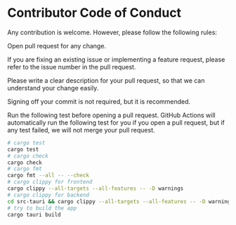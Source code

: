 # Contributor Code of Conduct

Any contribution is welcome.
However, please follow the following rules:

Open pull request for any change.

If you are fixing an existing issue or implementing a feature request,
please refer to the issue number in the pull request.

Please write a clear description for your pull request,
so that we can understand your change easily.

Signing off your commit is not required,
but it is recommended.

Run the following test before opening a pull request.
GitHub Actions will automatically run the following test for you
if you open a pull request,
but if any test failed, we will not merge your pull request.
```bash
# cargo test
cargo test
# cargo check
cargo check
# cargo fmt
cargo fmt --all -- --check
# cargo clippy for frontend
cargo clippy --all-targets --all-features -- -D warnings
# cargo clippy for backend
cd src-tauri && cargo clippy --all-targets --all-features -- -D warnings && cd ..
# try to build the app
cargo tauri build
```